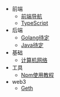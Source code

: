 <!-- _navbar.md -->
* 前端
  * [前端导航](前端/navigation)
  * [TypeScript](前端/TypeScript/TypeScript浅尝)
* 后端
  * [Golang待定](前端/framework)
  * [Java待定](前端/component)
* 基础
  * [计算机网络](计算机基础/计算机网络/DNS相关)
* 工具
  * [Npm使用教程](工具/Npm使用教程)
* web3
  * [Geth](/web3/geth/getting-started-with-geth)
